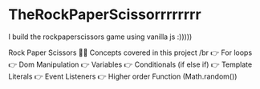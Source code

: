 # TheRockPaperScissorrrrrrrr
I build the rockpaperscissors game using vanilla js :)))))

  Rock Paper Scissors 🚀🔥
  Concepts covered in this project /br
    👉 For loops
    👉 Dom Manipulation
    👉 Variables
    👉 Conditionals (if else if)
    👉 Template Literals
    👉 Event Listeners
    👉 Higher order Function (Math.random())
